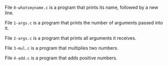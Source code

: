 File `0-whatsmyname.c` is a program that prints its name, followed by a new line.

File `1-args.c` is a program that prints the number of arguments passed into it.

File `2-args.c` is a program that prints all arguments it receives.

File `3-mul.c` is a program that multiplies two numbers.

File `4-add.c` is a program that adds positive numbers.
